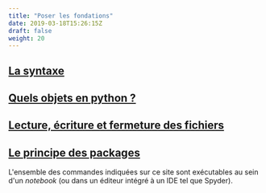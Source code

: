 ```yaml
---
title: "Poser les fondations"
date: 2019-03-18T15:26:15Z
draft: false
weight: 20
---
```


## [La syntaxe](./chapter1)

## [Quels objets en python ?](./chapter2)

## [Lecture, écriture et fermeture des fichiers](./chapter3)

## [Le principe des packages](./chapter4)

L'ensemble des commandes indiquées sur ce site sont exécutables au sein d'un *notebook* (ou dans un éditeur intégré à un IDE tel que Spyder).
